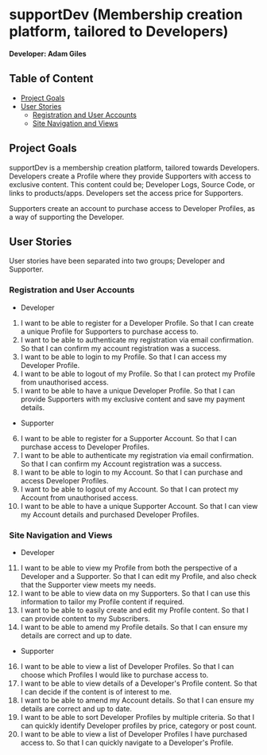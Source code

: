 # supportDev (Membership creation platform, tailored to Developers)

**Developer: Adam Giles**

## Table of Content

- [Project Goals](#project-goals)
- [User Stories](#user-stories)
    - [Registration and User Accounts](#registration-and-user-accounts)
    - [Site Navigation and Views](#site-navigation-and-views)

## Project Goals
supportDev is a membership creation platform, tailored towards Developers. Developers create a Profile where they provide Supporters with access to exclusive content. This content could be; Developer Logs, Source Code, or links to products/apps. Developers set the access price for Supporters.

Supporters create an account to purchase access to Developer Profiles, as a way of supporting the Developer.

## User Stories
User stories have been separated into two groups; Developer and Supporter.

### Registration and User Accounts

- Developer
1. I want to be able to register for a Developer Profile. So that I can create a unique Profile for Supporters to purchase access to.
2. I want to be able to authenticate my registration via email confirmation. So that I can confirm my account registration was a success.
3. I want to be able to login to my Profile. So that I can access my Developer Profile.
4. I want to be able to logout of my Profile. So that I can protect my Profile from unauthorised access.
5. I want to be able to have a unique Developer Profile. So that I can provide Supporters with my exclusive content and save my payment details.

- Supporter
6. I want to be able to register for a Supporter Account. So that I can purchase access to Developer Profiles.
7. I want to be able to authenticate my registration via email confirmation. So that I can confirm my Account registration was a success.
8. I want to be able to login to my Account. So that I can purchase and access Developer Profiles.
9. I want to be able to logout of my Account. So that I can protect my Account from unauthorised access.
10. I want to be able to have a unique Supporter Account. So that I can view my Account details and purchased Developer Profiles.

### Site Navigation and Views 

- Developer 
11. I want to be able to view my Profile from both the perspective of a Developer and a Supporter. So that I can edit my Profile, and also check that the Supporter view meets my needs.
12. I want to be able to view data on my Supporters. So that I can use this information to tailor my Profile content if required.
13. I want to be able to easily create and edit my Profile content. So that I can provide content to my Subscribers.
14. I want to be able to amend my Profile details. So that I can ensure my details are correct and up to date.

- Supporter
16. I want to be able to view a list of Developer Profiles. So that I can choose which Profiles I would like to purchase access to.
17. I want to be able to view details of a Developer's Profile content. So that I can decide if the content is of interest to me.
18. I want to be able to amend my Account details. So that I can ensure my details are correct and up to date.
19. I want to be able to sort Developer Profiles by multiple criteria. So that I can quickly identify Developer profiles by price, category or post count.
20. I want to be able to view a list of Developer Profiles I have purchased access to. So that I can quickly navigate to a Developer's Profile.
